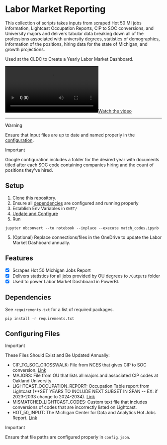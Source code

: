 # Labor Market Reporting

This collection of scripts takes inputs from scraped Hot 50 MI jobs information, Lightcast Occupation Reports, CIP to SOC conversions, and University majors and delivers
tabular data breaking down all of the professions associated with university degrees, statistics of demographics, information of the positions, hiring data for the state of Michigan,
and growth projections.

Used at the CLDC to Create a Yearly Labor Market Dashboard.

[![Watch the video](demo.mp4)](https://github.com/brandonowens24/Labor-Market/blob/main/demo.mp4)

***

> [!WARNING]
> Ensure that Input files are up to date and named properly in the [configuration](#configuring-files).

> [!IMPORTANT]
> Google configuration includes a folder for the desired year with documents titled after each SOC code containing companies hiring and the count of positions they've hired.


## Setup
1. Clone this repository.
2. Ensure all [dependencies](#dependencies) are configured and running properly
3. Establish Env Variables in `ONET/`
4. [Update and Configure](#configuring-files)
5. Run 
```{jupyter}
jupyter nbconvert --to notebook --inplace --execute match_codes.ipynb
```
5. (Optional) Replace connections/files in the OneDrive to update the Labor Market Dashboard annually.

## Features
- [x] Scrapes Hot 50 Michigan Jobs Report 
- [x] Delivers statistics for all jobs provided by OU degrees to `/Outputs` folder
- [x] Used to power Labor Market Dashboard in PowerBI.

## Dependencies
See `requirements.txt` for a list of required packages.
``` {CLI}
pip install -r requirements.txt
```

## Configuring Files
> [!IMPORTANT]
> These Files Should Exist and Be Updated Annually: 
> * CIP_TO_SOC_CROSSWALK: File from NCES that gives CIP to SOC conversion. [Link](https://nces.ed.gov/ipeds/cipcode/post3.aspx?y=56)
> * MAJORS: File from OU that lists all majors and associated CIP codes at Oakland University
> * LIGHTCAST_OCCUPATION_REPORT: Occupation Table report from Lightcast (**SET YEARS TO INCLUDE NEXT SUBSET IN SPAN -- EX: if 2023-2033 change to 2024-2034). [Link](https://analyst.lightcast.io/analyst/?t=4ntrw#h=QDCXTPV.5CE7KuiyBpH9GyNG_J&page=occupation_table&vertical=standard&nation=us)
> * MISMATCHED_LIGHTCAST_CODES: Custom text file that includes conversions of codes that are incorrectly listed on Lightcast.
> * HOT_50_INPUT: The Michigan Center for Data and Analytics Hot Jobs Report. [Link](https://www.michigan.gov/mcda/reports/michigan-hot-50)

> [!IMPORTANT]
> Ensure that file paths are configured properly in `config.json`.


